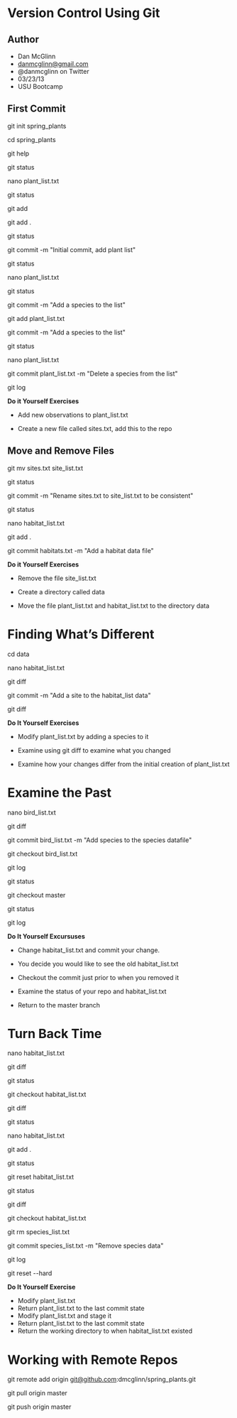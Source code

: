 Version Control Using Git
===============================================

Author
------
* Dan McGlinn
* danmcglinn@gmail.com
* @danmcglinn on Twitter
* 03/23/13
* USU Bootcamp

First Commit
-------------

git init spring_plants

cd spring_plants

git help 

git status

nano plant_list.txt

git status

git add

git add .

git status

git commit -m "Initial commit, add plant list"

git status

nano plant_list.txt

git status

git commit -m "Add a species to the list"

git add plant_list.txt

git commit -m "Add a species to the list"

git status

nano plant_list.txt

git commit plant_list.txt -m "Delete a species from the list"

git log

**Do it Yourself Exercises**

* Add new observations to plant_list.txt

* Create a new file called sites.txt, add this to the repo


Move and Remove Files
-------------

git mv sites.txt site_list.txt

git status

git commit -m "Rename sites.txt to site_list.txt to be consistent"

git status 

nano habitat_list.txt

git add .

git commit habitats.txt -m "Add a habitat data file"

**Do it Yourself Exercises**
* Remove the file site_list.txt

* Create a directory called data

* Move the file plant_list.txt and habitat_list.txt to the directory data

Finding What’s Different
=========================

cd data

nano habitat_list.txt

git diff

git commit -m "Add a site to the habitat_list data"

git diff 

**Do It Yourself Exercises**
* Modify plant_list.txt by adding a species to it

* Examine using git diff to examine what you changed

* Examine how your changes differ from the initial creation of plant_list.txt

Examine the Past
====================

nano bird_list.txt 

git diff

git commit bird_list.txt -m "Add species to the species datafile"

git checkout bird_list.txt

git log

git status

git checkout master

git status

git log

**Do It Yourself Excursuses**
* Change habitat_list.txt and commit your change.

* You decide you would like to see the old habitat_list.txt 

* Checkout the commit just prior to when you removed it

* Examine the status of your repo and habitat_list.txt

* Return to the master branch

Turn Back Time
====================

nano habitat_list.txt

git diff

git status

git checkout habitat_list.txt

git diff

git status

nano habitat_list.txt

git add .

git status

git reset habitat_list.txt

git status

git diff

git checkout habitat_list.txt

git rm species_list.txt 

git commit species_list.txt -m "Remove species data"

git log

git reset --hard 

**Do It Yourself Exercise**

* Modify plant_list.txt
* Return plant_list.txt to the last commit state
* Modify plant_list.txt and stage it
* Return plant_list.txt to the last commit state
* Return the working directory to when habitat_list.txt existed

Working with Remote Repos
==========================

git remote add origin git@github.com:dmcglinn/spring_plants.git

git pull origin master

git push origin master
